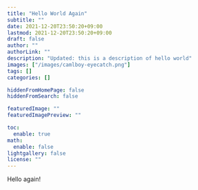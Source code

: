 ```yaml
---
title: "Hello World Again"
subtitle: ""
date: 2021-12-20T23:50:20+09:00
lastmod: 2021-12-20T23:50:20+09:00
draft: false
author: ""
authorLink: ""
description: "Updated: this is a description of hello world"
images: ["/images/camlboy-eyecatch.png"]
tags: []
categories: []

hiddenFromHomePage: false
hiddenFromSearch: false

featuredImage: ""
featuredImagePreview: ""

toc:
  enable: true
math:
  enable: false
lightgallery: false
license: ""
---
```


Hello again!

<!--more-->
